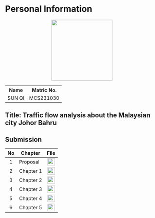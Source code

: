 # Personal Information
<p align="center"><img height="200px" src="https://github.com/drshahizan/research-design/blob/main/proposal/proposal24251/sunqi/IMG_4981.jpg"></p>

<table align="center">
  <tr>
    <th>Name</th>
    <th>Matric No.</th>
  </tr>
  <tr>
    <td>SUN QI</td>
    <td>MCS231030</td>
  </tr>
</table>

## Title: Traffic flow analysis about the Malaysian city Johor Bahru


## Submission

| No  | Chapter     |                                                 File |
| :-: | ---------- | :---------------------------------------------------------------------------------------------------: |
|  1  | Proposal | <a href="./proposal/proposal sunqi MCST-1043.pdf"><img src="../../../images/answer.png" width="24px" height="24px"></a> |
|  2  | Chapter 1 | <a href="./chapter1/chapter1 sunqi MCS-1043.pdf"><img src="../../../images/answer.png" width="24px" height="24px"></a> |
|  3  | Chapter 2 | <a href="./chapter2/chapter 2_sunqi.pdf"><img src="../../../images/answer.png" width="24px" height="24px"></a> |
|  4  | Chapter 3 | <a href="./chapter3/chapter3 sunqi MCS-1043.pdf"><img src="../../../images/answer.png" width="24px" height="24px"></a> |
|  5  | Chapter 4 | <a href="./chapter4/chapter4 sunqi MCS-1043.pdf"><img src="../../../images/answer.png" width="24px" height="24px"></a> |
|  6  | Chapter 5 | <a href="./chapter5/chapter5 sunqi MCS-1043.pdf"><img src="../../../images/answer.png" width="24px" height="24px"></a> |
